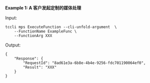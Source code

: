 **Example 1: A 客户发起定制的媒体处理**



Input: 

```
tccli mps ExecuteFunction --cli-unfold-argument  \
    --FunctionName ExampleFunc \
    --FunctionArg XXX
```

Output: 
```
{
    "Response": {
        "RequestId": "8ad61e3a-6b8e-4b4e-9256-fdc701190064ef0",
        "Result": "XXX"
    }
}
```

